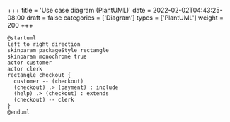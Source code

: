 +++
title = 'Use case diagram (PlantUML)'
date = 2022-02-02T04:43:25-08:00
draft = false
categories = ['Diagram']
types =  ['PlantUML']
weight = 200
+++
```kroki {type=plantuml}
@startuml
left to right direction
skinparam packageStyle rectangle
skinparam monochrome true
actor customer
actor clerk
rectangle checkout {
  customer -- (checkout)
  (checkout) .> (payment) : include
  (help) .> (checkout) : extends
  (checkout) -- clerk
}
@enduml
```
